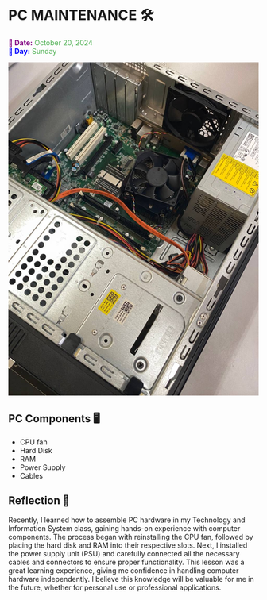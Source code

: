 # PC MAINTENANCE 🛠️

<span style="color:purple; font-weight:bold">📅 Date:</span> <span style="color:#4CAF50">October 20, 2024</span>  
<span style="color:blue; font-weight:bold">📆 Day:</span> <span style="color:#4CAF50">Sunday</span>

<img src="https://github.com/khiraanisa/files/blob/main/6143189391481356037.jpg" alt="Classroom Discussion Photo" width="600">

## PC Components 🖥️
- CPU fan
- Hard Disk
- RAM
- Power Supply
- Cables

## Reflection 🧠
Recently, I learned how to assemble PC hardware in my Technology and Information System class, gaining hands-on experience with computer components. The process began with reinstalling the CPU fan, followed by placing the hard disk and RAM into their respective slots. Next, I installed the power supply unit (PSU) and carefully connected all the necessary cables and connectors to ensure proper functionality. This lesson was a great learning experience, giving me confidence in handling computer hardware independently. I believe this knowledge will be valuable for me in the future, whether for personal use or professional applications.
